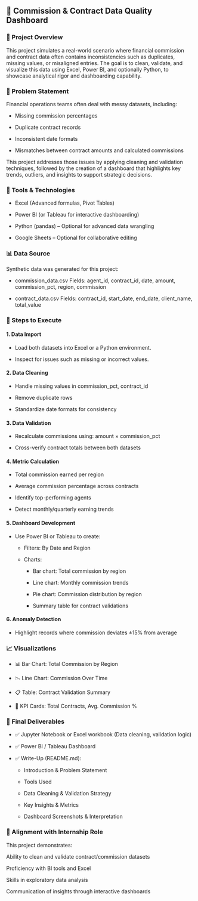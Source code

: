 ## 💼 Commission & Contract Data Quality Dashboard

### 📌 Project Overview
This project simulates a real-world scenario where financial commission and contract data often contains 
inconsistencies such as duplicates, missing values, or misaligned entries. The goal is to clean, validate, 
and visualize this data using Excel, Power BI, and optionally Python, to showcase analytical rigor and 
dashboarding capability.

### 🧠 Problem Statement
Financial operations teams often deal with messy datasets, including:

- Missing commission percentages

- Duplicate contract records

- Inconsistent date formats

- Mismatches between contract amounts and calculated commissions

This project addresses those issues by applying cleaning and validation techniques, followed by the 
creation of a dashboard that highlights key trends, outliers, and insights to support strategic decisions.

### 🔧 Tools & Technologies
- Excel (Advanced formulas, Pivot Tables)

- Power BI (or Tableau for interactive dashboarding)

- Python (pandas) – Optional for advanced data wrangling

- Google Sheets – Optional for collaborative editing

### 📊 Data Source
Synthetic data was generated for this project:

- commission_data.csv
Fields: agent_id, contract_id, date, amount, commission_pct, region, commission

- contract_data.csv
Fields: contract_id, start_date, end_date, client_name, total_value

### 🧪 Steps to Execute
#### 1. Data Import
- Load both datasets into Excel or a Python environment.

- Inspect for issues such as missing or incorrect values.

#### 2. Data Cleaning
- Handle missing values in commission_pct, contract_id

- Remove duplicate rows

- Standardize date formats for consistency

#### 3. Data Validation
- Recalculate commissions using: amount × commission_pct

- Cross-verify contract totals between both datasets

#### 4. Metric Calculation
- Total commission earned per region

- Average commission percentage across contracts

- Identify top-performing agents

- Detect monthly/quarterly earning trends

#### 5. Dashboard Development
- Use Power BI or Tableau to create:

  - Filters: By Date and Region

  - Charts:

    - Bar chart: Total commission by region

    - Line chart: Monthly commission trends

    - Pie chart: Commission distribution by region

    - Summary table for contract validations

#### 6. Anomaly Detection
- Highlight records where commission deviates ±15% from average

### 📈 Visualizations
- 📊 Bar Chart: Total Commission by Region

- 📉 Line Chart: Commission Over Time

- 📋 Table: Contract Validation Summary

- 🧮 KPI Cards: Total Contracts, Avg. Commission %

### 📝 Final Deliverables
- ✅ Jupyter Notebook or Excel workbook (Data cleaning, validation logic)

- ✅ Power BI / Tableau Dashboard

- ✅ Write-Up (README.md):

  - Introduction & Problem Statement

  - Tools Used

  - Data Cleaning & Validation Strategy

  - Key Insights & Metrics

  - Dashboard Screenshots & Interpretation

### 🔗 Alignment with Internship Role
This project demonstrates:

Ability to clean and validate contract/commission datasets

Proficiency with BI tools and Excel

Skills in exploratory data analysis

Communication of insights through interactive dashboards

